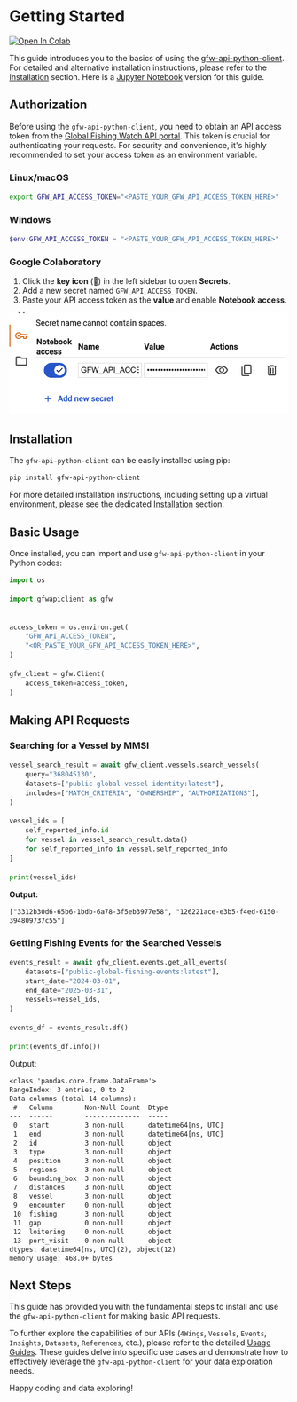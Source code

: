 # Getting Started

<a href="https://colab.research.google.com/github/GlobalFishingWatch/gfw-api-python-client/blob/develop/notebooks/getting-started.ipynb" target="_parent"><img src="https://colab.research.google.com/assets/colab-badge.svg" alt="Open In Colab"/></a>

This guide introduces you to the basics of using the [gfw-api-python-client](https://github.com/GlobalFishingWatch/gfw-api-python-client). For detailed and alternative installation instructions, please refer to the [Installation](installation) section. Here is a [Jupyter Notebook](https://github.com/GlobalFishingWatch/gfw-api-python-client/blob/develop/notebooks/getting-started.ipynb) version for this guide.

## Authorization

Before using the `gfw-api-python-client`, you need to obtain an API access token from the [Global Fishing Watch API portal](https://globalfishingwatch.org/our-apis/tokens). This token is crucial for authenticating your requests. For security and convenience, it's highly recommended to set your access token as an environment variable.

### Linux/macOS

```bash
export GFW_API_ACCESS_TOKEN="<PASTE_YOUR_GFW_API_ACCESS_TOKEN_HERE>"
```

### Windows

```powershell
$env:GFW_API_ACCESS_TOKEN = "<PASTE_YOUR_GFW_API_ACCESS_TOKEN_HERE>"
```

### Google Colaboratory

1.  Click the **key icon** (🔑) in the left sidebar to open **Secrets**.
2.  Add a new secret named `GFW_API_ACCESS_TOKEN`.
3.  Paste your API access token as the **value** and enable **Notebook access**.

![Google Colaboratory Authorization](_static/google-colaboratory-authorization.png)

## Installation

The `gfw-api-python-client` can be easily installed using pip:

```bash
pip install gfw-api-python-client
```

For more detailed installation instructions, including setting up a virtual environment, please see the dedicated [Installation](installation) section.

## Basic Usage

Once installed, you can import and use `gfw-api-python-client` in your Python codes:

```python
import os

import gfwapiclient as gfw


access_token = os.environ.get(
    "GFW_API_ACCESS_TOKEN",
    "<OR_PASTE_YOUR_GFW_API_ACCESS_TOKEN_HERE>",
)

gfw_client = gfw.Client(
    access_token=access_token,
)
```

## Making API Requests

### Searching for a Vessel by MMSI

```python
vessel_search_result = await gfw_client.vessels.search_vessels(
    query="368045130",
    datasets=["public-global-vessel-identity:latest"],
    includes=["MATCH_CRITERIA", "OWNERSHIP", "AUTHORIZATIONS"],
)

vessel_ids = [
    self_reported_info.id
    for vessel in vessel_search_result.data()
    for self_reported_info in vessel.self_reported_info
]

print(vessel_ids)
```

**Output:**

```
["3312b30d6-65b6-1bdb-6a78-3f5eb3977e58", "126221ace-e3b5-f4ed-6150-394809737c55"]
```

### Getting Fishing Events for the Searched Vessels

```python
events_result = await gfw_client.events.get_all_events(
    datasets=["public-global-fishing-events:latest"],
    start_date="2024-03-01",
    end_date="2025-03-31",
    vessels=vessel_ids,
)

events_df = events_result.df()

print(events_df.info())
```

Output:
```
<class 'pandas.core.frame.DataFrame'>
RangeIndex: 3 entries, 0 to 2
Data columns (total 14 columns):
 #   Column        Non-Null Count  Dtype
---  ------        --------------  -----
 0   start         3 non-null      datetime64[ns, UTC]
 1   end           3 non-null      datetime64[ns, UTC]
 2   id            3 non-null      object
 3   type          3 non-null      object
 4   position      3 non-null      object
 5   regions       3 non-null      object
 6   bounding_box  3 non-null      object
 7   distances     3 non-null      object
 8   vessel        3 non-null      object
 9   encounter     0 non-null      object
 10  fishing       3 non-null      object
 11  gap           0 non-null      object
 12  loitering     0 non-null      object
 13  port_visit    0 non-null      object
dtypes: datetime64[ns, UTC](2), object(12)
memory usage: 468.0+ bytes
```

## Next Steps

This guide has provided you with the fundamental steps to install and use the `gfw-api-python-client` for making basic API requests.

To further explore the capabilities of our APIs (`4Wings`, `Vessels`, `Events`, `Insights`, `Datasets`, `References`, etc.), please refer to the detailed [Usage Guides](usage-guides/index). These guides delve into specific use cases and demonstrate how to effectively leverage the `gfw-api-python-client` for your data exploration needs.

Happy coding and data exploring!
